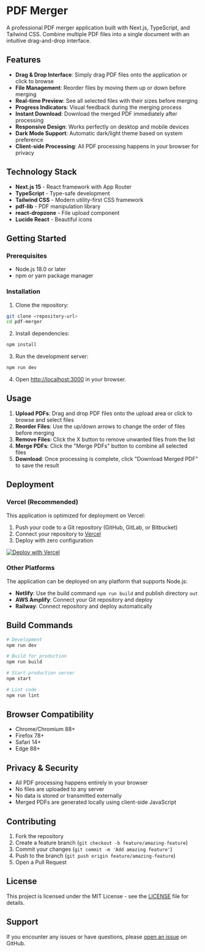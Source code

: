 # PDF Merger

A professional PDF merger application built with Next.js, TypeScript, and Tailwind CSS. Combine multiple PDF files into a single document with an intuitive drag-and-drop interface.

## Features

- **Drag & Drop Interface**: Simply drag PDF files onto the application or click to browse
- **File Management**: Reorder files by moving them up or down before merging
- **Real-time Preview**: See all selected files with their sizes before merging
- **Progress Indicators**: Visual feedback during the merging process
- **Instant Download**: Download the merged PDF immediately after processing
- **Responsive Design**: Works perfectly on desktop and mobile devices
- **Dark Mode Support**: Automatic dark/light theme based on system preference
- **Client-side Processing**: All PDF processing happens in your browser for privacy

## Technology Stack

- **Next.js 15** - React framework with App Router
- **TypeScript** - Type-safe development
- **Tailwind CSS** - Modern utility-first CSS framework
- **pdf-lib** - PDF manipulation library
- **react-dropzone** - File upload component
- **Lucide React** - Beautiful icons

## Getting Started

### Prerequisites

- Node.js 18.0 or later
- npm or yarn package manager

### Installation

1. Clone the repository:
```bash
git clone <repository-url>
cd pdf-merger
```

2. Install dependencies:
```bash
npm install
```

3. Run the development server:
```bash
npm run dev
```

4. Open [http://localhost:3000](http://localhost:3000) in your browser.

## Usage

1. **Upload PDFs**: Drag and drop PDF files onto the upload area or click to browse and select files
2. **Reorder Files**: Use the up/down arrows to change the order of files before merging
3. **Remove Files**: Click the X button to remove unwanted files from the list
4. **Merge PDFs**: Click the "Merge PDFs" button to combine all selected files
5. **Download**: Once processing is complete, click "Download Merged PDF" to save the result

## Deployment

### Vercel (Recommended)

This application is optimized for deployment on Vercel:

1. Push your code to a Git repository (GitHub, GitLab, or Bitbucket)
2. Connect your repository to [Vercel](https://vercel.com)
3. Deploy with zero configuration

[![Deploy with Vercel](https://vercel.com/button)](https://vercel.com/new/clone?repository-url=https://github.com/your-username/pdf-merger)

### Other Platforms

The application can be deployed on any platform that supports Node.js:

- **Netlify**: Use the build command `npm run build` and publish directory `out`
- **AWS Amplify**: Connect your Git repository and deploy
- **Railway**: Connect repository and deploy automatically

## Build Commands

```bash
# Development
npm run dev

# Build for production
npm run build

# Start production server
npm start

# Lint code
npm run lint
```

## Browser Compatibility

- Chrome/Chromium 88+
- Firefox 78+
- Safari 14+
- Edge 88+

## Privacy & Security

- All PDF processing happens entirely in your browser
- No files are uploaded to any server
- No data is stored or transmitted externally
- Merged PDFs are generated locally using client-side JavaScript

## Contributing

1. Fork the repository
2. Create a feature branch (`git checkout -b feature/amazing-feature`)
3. Commit your changes (`git commit -m 'Add amazing feature'`)
4. Push to the branch (`git push origin feature/amazing-feature`)
5. Open a Pull Request

## License

This project is licensed under the MIT License - see the [LICENSE](LICENSE) file for details.

## Support

If you encounter any issues or have questions, please [open an issue](https://github.com/your-username/pdf-merger/issues) on GitHub.
